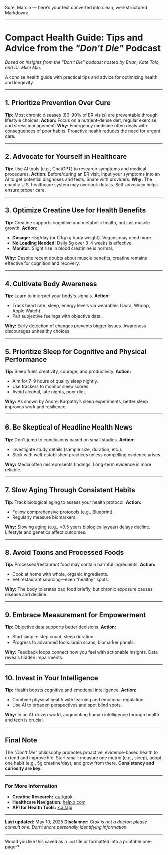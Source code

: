 Sure, Marcin — here’s your text converted into clean, well-structured Markdown:

---

# Compact Health Guide: Tips and Advice from the *"Don't Die"* Podcast

*Based on insights from the "Don't Die" podcast hosted by Brian, Kate Tolo, and Dr. Mike Min.*

A concise health guide with practical tips and advice for optimizing health and longevity.

---

## 1. Prioritize Prevention Over Cure

**Tip:** Most chronic diseases (80–90% of ER visits) are preventable through lifestyle choices.
**Action:** Focus on a nutrient-dense diet, regular exercise, and stress management.
**Why:** Emergency medicine often deals with consequences of poor habits. Proactive health reduces the need for urgent care.

---

## 2. Advocate for Yourself in Healthcare

**Tip:** Use AI tools (e.g., ChatGPT) to research symptoms and medical procedures.
**Action:** Before/during an ER visit, input your symptoms into an AI to get potential diagnoses and tests. Share with providers.
**Why:** The chaotic U.S. healthcare system may overlook details. Self-advocacy helps ensure proper care.

---

## 3. Optimize Creatine Use for Health Benefits

**Tip:** Creatine supports cognitive and metabolic health, not just muscle growth.
**Action:**

* **Dosage:** \~5g/day (or 0.1g/kg body weight). Vegans may need more.
* **No Loading Needed:** Daily 5g over 3–4 weeks is effective.
* **Monitor:** Slight rise in blood creatinine is normal.

**Why:** Despite recent doubts about muscle benefits, creatine remains effective for cognition and recovery.

---

## 4. Cultivate Body Awareness

**Tip:** Learn to interpret your body's signals.
**Action:**

* Track heart rate, sleep, energy levels via wearables (Oura, Whoop, Apple Watch).
* Pair subjective feelings with objective data.

**Why:** Early detection of changes prevents bigger issues. Awareness discourages unhealthy choices.

---

## 5. Prioritize Sleep for Cognitive and Physical Performance

**Tip:** Sleep fuels creativity, courage, and productivity.
**Action:**

* Aim for 7–9 hours of quality sleep nightly.
* Use trackers to monitor sleep scores.
* Avoid alcohol, late nights, poor diet.

**Why:** As shown by Andrej Karpathy’s sleep experiments, better sleep improves work and resilience.

---

## 6. Be Skeptical of Headline Health News

**Tip:** Don't jump to conclusions based on small studies.
**Action:**

* Investigate study details (sample size, duration, etc.).
* Stick with well-established practices unless compelling evidence arises.

**Why:** Media often misrepresents findings. Long-term evidence is more reliable.

---

## 7. Slow Aging Through Consistent Habits

**Tip:** Track biological aging to assess your health protocol.
**Action:**

* Follow comprehensive protocols (e.g., Blueprint).
* Regularly measure biomarkers.

**Why:** Slowing aging (e.g., <0.5 years biologically/year) delays decline. Lifestyle and genetics affect outcomes.

---

## 8. Avoid Toxins and Processed Foods

**Tip:** Processed/restaurant food may contain harmful ingredients.
**Action:**

* Cook at home with whole, organic ingredients.
* Vet restaurant sourcing—even “healthy” spots.

**Why:** The body tolerates bad food briefly, but chronic exposure causes disease and decline.

---

## 9. Embrace Measurement for Empowerment

**Tip:** Objective data supports better decisions.
**Action:**

* Start simple: step count, sleep duration.
* Progress to advanced tools: brain scans, biomarker panels.

**Why:** Feedback loops connect how you feel with actionable insights. Data reveals hidden impairments.

---

## 10. Invest in Your Intelligence

**Tip:** Health boosts cognitive and emotional intelligence.
**Action:**

* Combine physical health with learning and emotional regulation.
* Use AI to broaden perspectives and spot blind spots.

**Why:** In an AI-driven world, augmenting human intelligence through health and tech is crucial.

---

## Final Note

The *"Don't Die"* philosophy promotes proactive, evidence-based health to extend and improve life.
Start small: measure one metric (e.g., sleep), adopt one habit (e.g., 5g creatine/day), and grow from there.
**Consistency and curiosity are key.**

---

### For More Information

* **Creatine Research:** [x.ai/grok](https://x.ai/grok)
* **Healthcare Navigation:** [help.x.com](https://help.x.com)
* **API for Health Tools:** [x.ai/api](https://x.ai/api)

---

**Last updated:** May 10, 2025
**Disclaimer:** *Grok is not a doctor; please consult one. Don’t share personally identifying information.*

---

Would you like this saved as a `.md` file or formatted into a printable one-pager?
